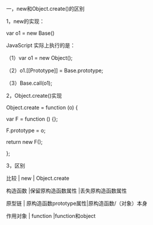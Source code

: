 一，new和Object.create()的区别

1，new的实现：

var o1 = new Base()


JavaScript 实际上执行的是：

（1）var o1 = new Object();

（2）o1.[[Prototype]] = Base.prototype;

（3）Base.call(o1);


2，Object.create()实现

Object.create =  function (o) {
   
   var F = function () {};
   
   F.prototype = o;
   
   return new F();

};

3，区别

比较     | new                   | Object.create

构造函数 |保留原构造函数属性       |丢失原构造函数属性

原型链   | 原构造函数prototype属性|原构造函数/（对象）本身

作用对象 |	function             |function和object
